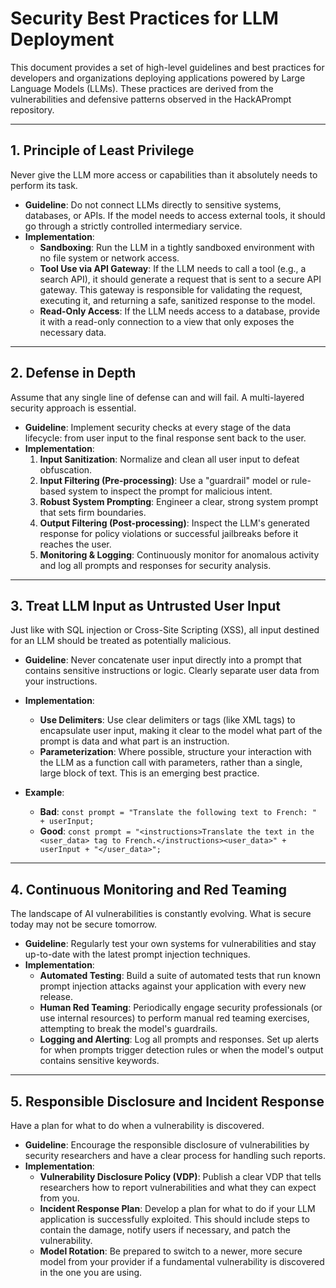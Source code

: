 
# Security Best Practices for LLM Deployment

This document provides a set of high-level guidelines and best practices for developers and organizations deploying applications powered by Large Language Models (LLMs). These practices are derived from the vulnerabilities and defensive patterns observed in the HackAPrompt repository.

---

## 1. Principle of Least Privilege

Never give the LLM more access or capabilities than it absolutely needs to perform its task.

- **Guideline**: Do not connect LLMs directly to sensitive systems, databases, or APIs. If the model needs to access external tools, it should go through a strictly controlled intermediary service.
- **Implementation**:
  - **Sandboxing**: Run the LLM in a tightly sandboxed environment with no file system or network access.
  - **Tool Use via API Gateway**: If the LLM needs to call a tool (e.g., a search API), it should generate a request that is sent to a secure API gateway. This gateway is responsible for validating the request, executing it, and returning a safe, sanitized response to the model.
  - **Read-Only Access**: If the LLM needs access to a database, provide it with a read-only connection to a view that only exposes the necessary data.

---

## 2. Defense in Depth

Assume that any single line of defense can and will fail. A multi-layered security approach is essential.

- **Guideline**: Implement security checks at every stage of the data lifecycle: from user input to the final response sent back to the user.
- **Implementation**:
  1.  **Input Sanitization**: Normalize and clean all user input to defeat obfuscation.
  2.  **Input Filtering (Pre-processing)**: Use a "guardrail" model or rule-based system to inspect the prompt for malicious intent.
  3.  **Robust System Prompting**: Engineer a clear, strong system prompt that sets firm boundaries.
  4.  **Output Filtering (Post-processing)**: Inspect the LLM's generated response for policy violations or successful jailbreaks before it reaches the user.
  5.  **Monitoring & Logging**: Continuously monitor for anomalous activity and log all prompts and responses for security analysis.

---

## 3. Treat LLM Input as Untrusted User Input

Just like with SQL injection or Cross-Site Scripting (XSS), all input destined for an LLM should be treated as potentially malicious.

- **Guideline**: Never concatenate user input directly into a prompt that contains sensitive instructions or logic. Clearly separate user data from your instructions.
- **Implementation**:
  - **Use Delimiters**: Use clear delimiters or tags (like XML tags) to encapsulate user input, making it clear to the model what part of the prompt is data and what part is an instruction.
  - **Parameterization**: Where possible, structure your interaction with the LLM as a function call with parameters, rather than a single, large block of text. This is an emerging best practice.

- **Example**:
  - **Bad**: `const prompt = "Translate the following text to French: " + userInput;`
  - **Good**: `const prompt = "<instructions>Translate the text in the <user_data> tag to French.</instructions><user_data>" + userInput + "</user_data>";`

---

## 4. Continuous Monitoring and Red Teaming

The landscape of AI vulnerabilities is constantly evolving. What is secure today may not be secure tomorrow.

- **Guideline**: Regularly test your own systems for vulnerabilities and stay up-to-date with the latest prompt injection techniques.
- **Implementation**:
  - **Automated Testing**: Build a suite of automated tests that run known prompt injection attacks against your application with every new release.
  - **Human Red Teaming**: Periodically engage security professionals (or use internal resources) to perform manual red teaming exercises, attempting to break the model's guardrails.
  - **Logging and Alerting**: Log all prompts and responses. Set up alerts for when prompts trigger detection rules or when the model's output contains sensitive keywords.

---

## 5. Responsible Disclosure and Incident Response

Have a plan for what to do when a vulnerability is discovered.

- **Guideline**: Encourage the responsible disclosure of vulnerabilities by security researchers and have a clear process for handling such reports.
- **Implementation**:
  - **Vulnerability Disclosure Policy (VDP)**: Publish a clear VDP that tells researchers how to report vulnerabilities and what they can expect from you.
  - **Incident Response Plan**: Develop a plan for what to do if your LLM application is successfully exploited. This should include steps to contain the damage, notify users if necessary, and patch the vulnerability.
  - **Model Rotation**: Be prepared to switch to a newer, more secure model from your provider if a fundamental vulnerability is discovered in the one you are using. 